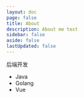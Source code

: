 ```yaml
---
layout: doc
page: false
title: About
description: About me test
sidebar: false
aside: false
lastUpdated: false
---
```


后端开发

- Java
- Golang
- Vue